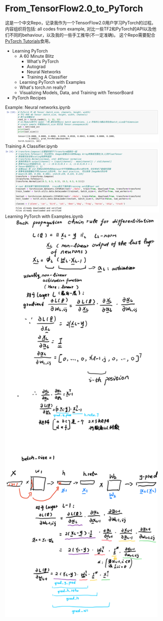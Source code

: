 # From_TensorFlow2.0_to_PyTorch
这是一个中文Repo，记录我作为一个TensorFlow2.0用户学习PyTorch的过程。内容组织将包括: all codes from example, 对比一些TF2和PyTorch的API以及他们不同的behaviour，以及我的一些手工推导(不一定准确)。
这个Repo需要配合 [PyTorch Tutorials](https://pytorch.org/tutorials/)食用。
* Learning PyTorch
  * A 60 Minute Blitz
    * What's PyTorch
    * Autograd
    * Neural Networks
    * Training A Classifier
  * Learning PyTorch with Examples
  * What's torch.nn really?
  * Visualizing Models, Data, and Training with TensorBoard
* PyTorch Recipes

Example: 
Neural networks.ipynb
![](./fig/Example.png)
Training A Classifier.ipynb
![](./fig/data_normalization.png)  
Learning PyTorch with Examples.ipynb
<img src="./fig/chain_rule_differentiation.png" alt="图片替换文本" width="500" height="1300" align="centre" />

